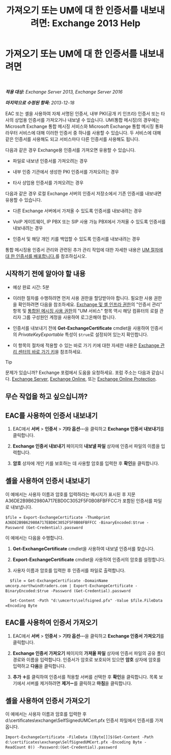 ﻿---
title: '가져오기 또는 UM에 대 한 인증서를 내보내려면: Exchange 2013 Help'
TOCTitle: 가져오기 또는 UM에 대 한 인증서를 내보내려면
ms:assetid: ee688c33-2e08-47e7-95fc-04ba10238341
ms:mtpsurl: https://technet.microsoft.com/ko-kr/library/Dn205143(v=EXCHG.150)
ms:contentKeyID: 54651843
ms.date: 05/22/2018
mtps_version: v=EXCHG.150
ms.translationtype: MT
---

# 가져오기 또는 UM에 대 한 인증서를 내보내려면

 

_**적용 대상:** Exchange Server 2013, Exchange Server 2016_

_**마지막으로 수정된 항목:** 2013-12-18_

EAC 또는 셸을 사용하여 자체 서명된 인증서, 내부 PKI(공개 키 인프라) 인증서 또는 타사의 상업용 인증서를 가져오거나 내보낼 수 있습니다. UM(통합 메시징)의 경우에는 Microsoft Exchange 통합 메시징 서비스와 Microsoft Exchange 통합 메시징 통화 라우터 서비스에 대해 이러한 인증서 중 하나를 사용할 수 있습니다. 두 서비스에 대해 같은 인증서를 사용해도 되고 서비스마다 다른 인증서를 사용해도 됩니다.

다음과 같은 경우 Exchange용 인증서를 가져오면 유용할 수 있습니다.

  - 파일로 내보낸 인증서를 가져오려는 경우

  - 내부 인증 기관에서 생성한 PKI 인증서를 가져오려는 경우

  - 타사 상업용 인증서를 가져오려는 경우

다음과 같은 경우 로컬 Exchange 서버의 인증서 저장소에서 기존 인증서를 내보내면 유용할 수 있습니다.

  - 다른 Exchange 서버에서 가져올 수 있도록 인증서를 내보내려는 경우

  - VoIP 게이트웨이, IP PBX 또는 SIP 사용 가능 PBX에서 가져올 수 있도록 인증서를 내보내려는 경우

  - 인증서 및 해당 개인 키를 백업할 수 있도록 인증서를 내보내려는 경우

통합 메시징용 인증서 관리와 관련된 추가 관리 작업에 대한 자세한 내용은 [UM 절차에 대 한 인증서를 배포합니다.](deploying-certificates-for-um-procedures-exchange-2013-help.md)를 참조하십시오.

## 시작하기 전에 알아야 할 내용

  - 예상 완료 시간: 5분

  - 이러한 절차를 수행하려면 먼저 사용 권한을 할당받아야 합니다. 필요한 사용 권한을 확인하려면 다음을 참조하세요. [Exchange 및 셸 인프라 권한](exchange-and-shell-infrastructure-permissions-exchange-2013-help.md)의 "인증서 관리" 항목 및 [통합된 메시징 사용 권한](unified-messaging-permissions-exchange-2013-help.md)의 "UM 서비스" 항목 역시 해당 컴퓨터의 로컬 관리자 그룹 구성원인 계정을 사용하여 로그온해야 합니다.

  - 인증서를 내보내기 전에 **Get-ExchangeCertificate** cmdlet을 사용하여 인증서의 *PrivateKeyExportable* 특성이 `$true`로 설정되어 있는지 확인합니다.

  - 이 항목의 절차에 적용할 수 있는 바로 가기 키에 대한 자세한 내용은 [Exchange 관리 센터의 바로 가기 키](keyboard-shortcuts-in-the-exchange-admin-center-exchange-online-protection-help.md)을 참조하세요.


> [!TIP]
> 문제가 있습니까? Exchange 포럼에서 도움을 요청하세요. 포럼 주소는 다음과 같습니다. <A href="https://go.microsoft.com/fwlink/p/?linkid=60612">Exchange Server</A>, <A href="https://go.microsoft.com/fwlink/p/?linkid=267542">Exchange Online</A>, 또는 <A href="https://go.microsoft.com/fwlink/p/?linkid=285351">Exchange Online Protection</A>.



## 무슨 작업을 하고 싶으십니까?

## EAC를 사용하여 인증서 내보내기

1.  EAC에서 **서버** \> **인증서** \> **기타 옵션**![기타 옵션 아이콘](images/JJ150550.5381819e-3b21-4873-8714-e9b956290b28(EXCHG.150).gif "기타 옵션 아이콘")을 클릭하고 **Exchange 인증서 내보내기**를 클릭합니다.

2.  **Exchange 인증서 내보내기** 페이지의 **내보낼 파일** 상자에 인증서 파일의 이름을 입력합니다.

3.  **암호** 상자에 개인 키를 보호하는 데 사용할 암호를 입력한 후 **확인**을 클릭합니다.

## 셸을 사용하여 인증서 내보내기

이 예에서는 사용자 이름과 암호를 입력하라는 메시지가 표시된 후 지문 A36DE2B9B62980A717EBD0C3052F5F0B08FBFFCC가 포함된 인증서를 파일로 내보냅니다.

    $file = Export-ExchangeCertificate -Thumbprint A36DE2B9B62980A717EBD0C3052F5F0B08FBFFCC -BinaryEncoded:$true -Password (Get-Credential).password

이 예에서는 다음을 수행합니다.

1.  **Get-ExchangeCertificate** cmdlet을 사용하여 내보낼 인증서를 찾습니다.

2.  **Export-ExchangeCertificate** cmdlet을 사용하여 인증서의 암호를 설정합니다.

3.  사용자 이름과 암호를 입력한 후 인증서를 파일로 출력합니다.

<!-- end list -->
  ```
    $file = Get-ExchangeCertificate -DomainName umcorp.northwindtraders.com | Export-ExchangeCertificate -BinaryEncoded:$true -Password (Get-Credential).password
  ```
  ```
    Set-Content -Path "d:\umcerts\selfsigned.pfx" -Value $file.FileData =Encoding Byte
  ```

## EAC를 사용하여 인증서 가져오기

1.  EAC에서 **서버** \> **인증서** \> **기타 옵션**![기타 옵션 아이콘](images/JJ150550.5381819e-3b21-4873-8714-e9b956290b28(EXCHG.150).gif "기타 옵션 아이콘")을 클릭하고 **Exchange 인증서 가져오기**를 클릭합니다.

2.  **Exchange 인증서 가져오기** 페이지의 **가져올 파일** 상자에 인증서 파일의 공유 폴더 경로와 이름을 입력합니다. 인증서가 암호로 보호되어 있으면 **암호** 상자에 암호를 입력하고 **다음**을 클릭합니다.

3.  **추가** ![아이콘 추가](images/JJ218640.c1e75329-d6d7-4073-a27d-498590bbb558(EXCHG.150).gif "아이콘 추가")를 클릭하여 인증서를 적용할 서버를 선택한 후 **확인**을 클릭합니다. 목록 보기에서 서버를 제거하려면 **제거**![아이콘 제거](images/Dd362328.479b6ced-8d64-4277-a725-f17fea202b28(EXCHG.150).gif "아이콘 제거")를 클릭하고 **마침**을 클릭합니다.

## 셸을 사용하여 인증서 가져오기

이 예에서는 사용자 이름과 암호를 입력한 후 d:\\certificates\\exchange\\SelfSignedUMCert.pfx 인증서 파일에서 인증서를 가져옵니다.

    Import-ExchangeCertificate -FileData ([Byte[]]$(Get-Content -Path d:\certificates\exchange\SelfSignedUMCert.pfx -Encoding Byte -ReadCount 0)) -Password:(Get-Credential).password

